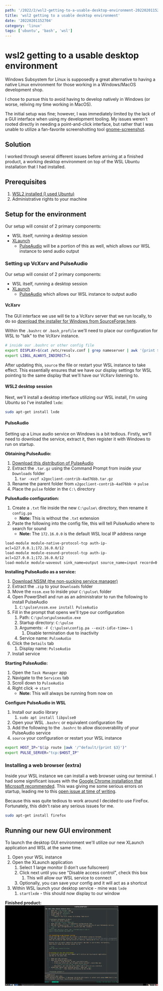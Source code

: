 ```yaml
---
path: '/2022/2/wsl2-getting-to-a-usable-desktop-environment-20220201152704'
title: 'wsl2 getting to a usable desktop environment'
date: '20220201152704'
category: 'linux'
tags: ['ubuntu', 'bash', 'wsl']
---
```


# wsl2 getting to a usable desktop environment
Windows Subsystem for Linux is supposedly a great alternative to having a native
Linux environment for those working in a Windows/MacOS development shop.

I chose to pursue this to avoid having to develop natively in Windows (or worse,
reliving my time working in MacOS).

The initial setup was fine; however, I was immediately limited by the lack of a
GUI interface when using my development tooling. My issues weren't rooted directly
in needing a point-and-click interface, but rather that I was unable to utilize
a fan-favorite screenshotting tool [gnome-screenshot](https://help.gnome.org/users/gnome-help/stable/screen-shot-record.html.en).

## Solution
I worked through several different issues before arriving at a finished product,
a working desktop environment on top of the WSL Ubuntu installation that
I had installed.

## Prerequisites
1. [WSL2 installed (I used Ubuntu)](https://docs.microsoft.com/en-us/windows/wsl/install)
1. Administrative rights to your machine

## Setup for the environment
Our setup will consist of 2 primary components:
* WSL itself, running a desktop session
* [XLaunch](http://www.straightrunning.com/XmingNotes/)
    * [PulseAudio](https://www.freedesktop.org/wiki/Software/PulseAudio/Ports/Windows/Support/) will be a portion of this as well, which allows our WSL instance to send audio output

### Setting up VcXsrv and PulseAudio
Our setup will consist of 2 primary components:
* WSL itself, running a desktop session
* [XLaunch](http://www.straightrunning.com/XmingNotes/)
    * [PulseAudio](https://www.freedesktop.org/wiki/Software/PulseAudio/Ports/Windows/Support/) which allows our WSL instance to output audio

#### VcXsrv
The GUI interface we use will tie to a VcXsrv server that we run locally, to do so
[download the installer for Windows from SourceForge here](https://sourceforge.net/projects/vcxsrv/).

Within the `.bashrc` or `.bash_profile` we'll need to place our configuration for
WSL to "talk" to the VcXsrv instance.

```bash
# inside our .bashrc or other config file
export DISPLAY=$(cat /etc/resolv.conf | grep nameserver | awk '{print $2}'):0
export LIBGL_ALWAYS_INDIRECT=1
```

After updating this, `source` the file or restart your WSL instance to take
effect. This essentially ensures that we have our display settings for WSL
pointing to the same display that we'll have our VcXsrv listening to.

#### WSL2 desktop session
Next, we'll install a desktop interface utilizing our WSL install, I'm using Ubuntu
so I've installed `lxde`:

```bash
sudo apt-get install lxde
```

#### PulseAudio
Setting up a Linux audio service on Windows is a bit tedious. Firstly, we'll need
to download the service, extract it, then register it with Windows to run on startup.

**Obtaining PulseAudio:**
1. [Download this distribution of PulseAudio](https://code.x2go.org/gitweb?p=x2goclient-contrib.git;a=snapshot;h=4ad76bb43f88bbf3e72599da9a6aaa3e9f2e9443;sf=tgz)
1. Extract the `.tar.gz` using the Command Prompt from inside your `Downloads` folder
    1. `tar -xvzf x2goclient-contrib-4ad76bb.tar.gz`
1. Rename the parent folder from `x2goclient-contrib-4ad76bb` -> `pulse`
1. Place the `pulse` folder in the `C:\` directory

**PulseAudio configuration:**
1. Create a `.txt` file inside the new `C:\pulse\` directory, then rename it `config.pa`
    * **Note:** This is without the `.txt` extension
1. Paste the following into the config file, this will tell PulseAudio where to search for sound
    * **Note:** The `172.16.0.0` is the default WSL local IP address range
```
load-module module-native-protocol-tcp auth-ip-acl=127.0.0.1;172.16.0.0/12
load-module module-esound-protocol-tcp auth-ip-acl=127.0.0.1;172.16.0.0/12
load-module module-waveout sink_name=output source_name=input record=0
```

**Installing PulseAudio as a service:**
1. [Download NSSM (the non-sucking service manager)](https://nssm.cc/download)
1. Extract the `.zip` to your `Downloads` folder
1. Move the `nssm.exe` to inside your `C:\pulse\` folder
1. Open PowerShell and run as an administrator to run the following to install PulseAudio
    1. `C:\pulse\nssm.exe install PulseAudio`
1. Fill in the prompt that opens we'll type our configuration
    1. Path: `C:\pulse\pulseaudio.exe`
    1. Startup directory: `C:\pulse`
    1. Arguments: `-F C:\pulse\config.pa --exit-idle-time=-1`
        1. Disable termination due to inactivity
    1. Service name: `PulseAudio`
1. Click the `Details` tab
    1. Display name: `PulseAudio`
1. Install service

**Starting PulseAudio:**
1. Open the `Task Manager` app
1. Navigate to the `Services` tab
1. Scroll down to `PulseAudio`
1. Right click -> `start`
    * **Note:** This will always be running from now on

**Configure PulseAudio in WSL**
1. Install our audio library
    1. `sudo apt install libpulse0`
1. Open your WSL `.bashrc` or equivalent configuration file
1. Add the following to the `.bashrc` to allow discoverability of your PulseAudio service
1. `source` your configuration or restart your WSL instance
```bash
export HOST_IP="$(ip route |awk '/^default/{print $3}')"
export PULSE_SERVER="tcp:$HOST_IP"
```

### Installing a web browser (extra)
Inside your WSL instance we can install a web browser using our terminal.
I had some significant issues with the [Google Chrome installation that Microsoft recommended](https://docs.microsoft.com/en-us/windows/wsl/tutorials/gui-apps).
This was giving me some serious errors on startup, leading me to this [open issue at time of writing](https://github.com/microsoft/WSL/issues/4205).

Because this was quite tedious to work around I decided to use FireFox. Fortunately,
this didn't raise any serious issues for me.

```bash
sudo apt-get install firefox
```

## Running our new GUI environment
To launch the desktop GUI environment we'll utilize our new XLaunch application
and WSL at the same time.

1. Open your WSL instance
1. Open the XLaunch application
    1. Select 1 large monitor (I don't use fullscreen)
    1. Click next until you see "Disable access control", check this box
        1. This will allow our WSL service to connect
    1. Optionally, you can save your config and it will act as a shortcut
1. Within WSL launch your desktop service - mine was `lxde`
    1. `startlxde` - this should now display to our window

**Finished product:**
![A screenshot of our new desktop GUI](./20220201163231-img-1.png)

